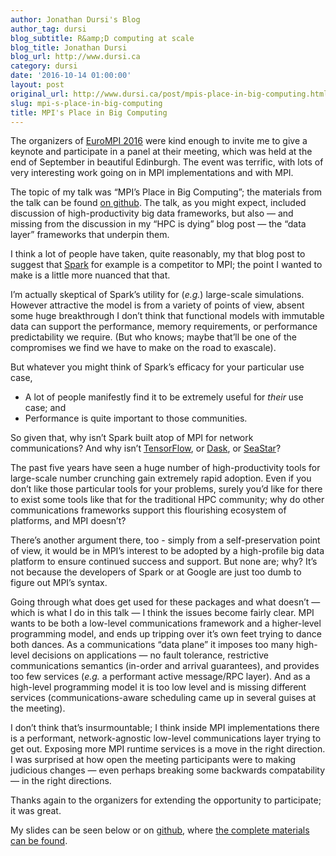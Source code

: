 ```yaml
---
author: Jonathan Dursi's Blog
author_tag: dursi
blog_subtitle: R&amp;D computing at scale
blog_title: Jonathan Dursi
blog_url: http://www.dursi.ca
category: dursi
date: '2016-10-14 01:00:00'
layout: post
original_url: http://www.dursi.ca/post/mpis-place-in-big-computing.html
slug: mpi-s-place-in-big-computing
title: MPI's Place in Big Computing
---
```


<p>The organizers of <a href="http://www.eurompi2016.ed.ac.uk">EuroMPI 2016</a> were kind enough to invite me to give a keynote and participate in a panel at their meeting, which was held at the end of September in beautiful Edinburgh.  The event was terrific, with lots of very interesting work going on in MPI implementations and with MPI.</p>


<p>The topic of my talk was “MPI’s Place in Big Computing”; the materials from the talk can be found <a href="http://github.com/ljdursi/EuroMPI2016">on github</a>. The talk, as you might expect, included discussion of high-productivity big data frameworks, but also — and missing from the discussion in my “HPC is dying” blog post — the “data layer” frameworks that underpin them.</p>


<p>I think a lot of people have taken, quite reasonably, my that blog post to suggest that <a href="http://spark.apache.org">Spark</a> for example is a competitor to MPI; the point I wanted to make is a little more nuanced that that.</p>


<p>I’m actually skeptical of Spark’s utility for (<em>e.g.</em>) large-scale simulations. However attractive the model is from a variety of points of view, absent some huge breakthrough I don’t think that functional models with immutable data can support the performance, memory requirements, or performance predictability we require.  (But who knows; maybe that’ll be one of the compromises we find we have to make on the road to exascale).</p>


<p>But whatever you might think of Spark’s efficacy for your particular use case,</p>


<ul>
  <li>A lot of people manifestly find it to be extremely useful for <em>their</em> use case; and</li>
  <li>Performance is quite important to those communities.</li>
</ul>

<p>So given that, why isn’t Spark built atop of MPI for network communications?  And why isn’t <a href="http://tensorflow.org">TensorFlow</a>, or <a href="http://dask.pydata.org">Dask</a>, or <a href="http://www.seastar-project.org">SeaStar</a>?</p>


<p>The past five years have seen a huge number of high-productivity tools for large-scale number crunching gain extremely rapid adoption.  Even if you don’t like those particular tools for your problems, surely you’d like for there to exist some tools like that for the traditional HPC community; why do other communications frameworks support this flourishing ecosystem of platforms, and MPI doesn’t?</p>


<p>There’s another argument there, too - simply from a self-preservation point of view, it would be in MPI’s interest to be adopted by a high-profile big data platform to ensure continued success and support.  But none are; why?  It’s not because the developers of Spark or at Google are just too dumb to figure out MPI’s syntax.</p>


<p>Going through what does get used for these packages and what doesn’t — which is what I do in this talk — I think the issues become fairly clear.  MPI wants to be both a low-level communications framework and a higher-level programming model, and ends up tripping over it’s own feet trying to dance both dances.  As a communications “data plane” it imposes too many high-level decisions on applications — no fault tolerance, restrictive communications semantics (in-order and arrival guarantees), and provides too few services (<em>e.g.</em> a performant active message/RPC layer).  And as a high-level programming model it is too low level and is missing different services (communications-aware scheduling came up in several guises at the meeting).</p>


<p>I don’t think that’s insurmountable; I think inside MPI implementations there is a performant, network-agnostic low-level communications layer trying to get out.  Exposing more MPI runtime services is a move in the right direction.  I was surprised at how open the meeting participants were to making judicious changes — even perhaps breaking some backwards compatability — in the right directions.</p>


<p>Thanks again to the organizers for extending the opportunity to participate; it was great.</p>


<p>My slides can be seen below or on <a href="http://ljdursi.github.io/EuroMPI2016/#1">github</a>, where <a href="http://github.com/ljdursi/EuroMPI2016">the complete materials can be found</a>.</p>
